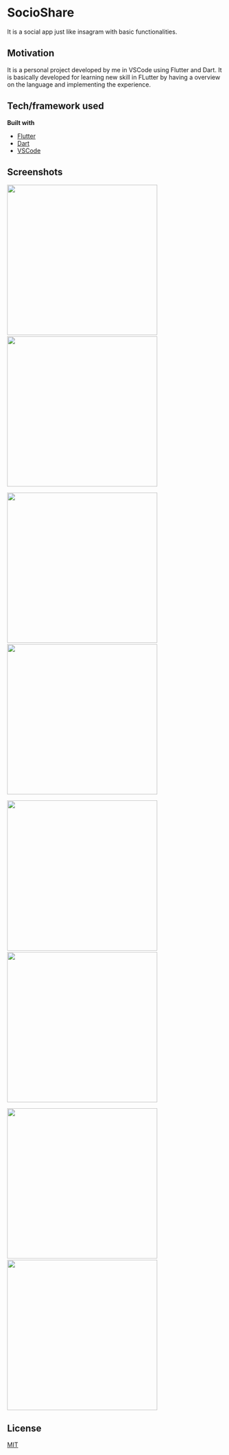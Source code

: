 # SocioShare

It is a social app just like insagram with basic functionalities.

## Motivation
It is a personal project developed by me in VSCode using Flutter and Dart. It is basically developed for learning new skill in FLutter by having a overview on the language and implementing the experience.

## Tech/framework used

<b>Built with</b>
- [Flutter](https://flutter.dev/)
- [Dart](https://dart.dev/)
- [VSCode](https://code.visualstudio.com/)

## Screenshots

<p><img src="screenshots/Screenshot_1589275665.png" width="350" >&emsp;&emsp;
<img src="screenshots/Screenshot_1589275972.png" width="350" ></p>
<p><img src="screenshots/Screenshot_1589275792.png" width="350" >&emsp;&emsp;
<img src="screenshots/Screenshot_1589275763.png" width="350" ></p>
<p><img src="screenshots/Screenshot_1589275926.png" width="350" >&emsp;&emsp;
<img src="screenshots/Screenshot_1589275810.png" width="350" ></p>
<p><img src="screenshots/Screenshot_1589275820.png" width="350" >&emsp;&emsp;
<img src="screenshots/Screenshot_1589275874.png" width="350" ></p>

## License
[MIT](https://choosealicense.com/licenses/mit/)
